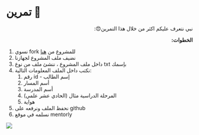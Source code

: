 
# تمرين 💪


<p dir="rtl">
نبي نتعرف عليكم اكثر من خلال هذا التمرين😍: </p>


<p dir="rtl">
<strong>الخطوات:</strong></p>




1. نسوي fork للمشروع من [هنا](https://github.com/kuwaitcodes/android-c0-cw1-github)
2. نضيف ملف المشروع لجهازنا
3. داخل ملف المشروع ، ننشئ ملف من نوع txt بإسمك
4. نكتب داخل الملف المعلومات التالية:
    1. رقم id - إسم الطالب
    2. أسم المسار
    3. أسم المدرسة
    4. المرحلة الدراسية مثال (الحادي عشر علمي)
    5. هواية 
5. نحفظ الملف ونرفعه على github
6. نسلمه في موقع mentorly
<img src="https://cdn.discordapp.com/attachments/777873731972235295/990275405393035264/unknown.png"/>
